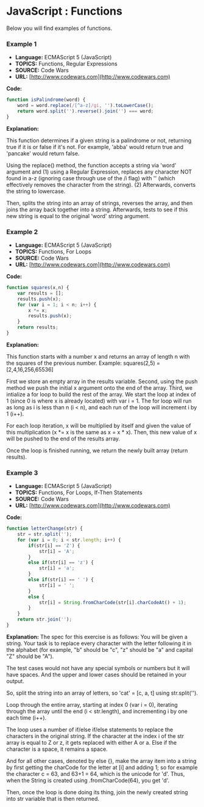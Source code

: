 # JavaScript : Functions
Below you will find examples of functions.

### Example 1
* **Language:** ECMAScript 5 (JavaScript)
* **TOPICS:** Functions, Regular Expressions
* **SOURCE:** Code Wars
* **URL:** [http://www.codewars.com](http://www.codewars.com)

**Code:**
```javascript
function isPalindrome(word) {
    word = word.replace(/[^a-z]/gi, '').toLowerCase();
    return word.split('').reverse().join('') === word;
}
```
**Explanation:**

This function determines if a given string is a palindrome or not, returning true if it is or false if it's not. For example, 'abba' would return true and 'pancake' would return false. 

Using the replace() method, the function accepts a string via 'word' argument and (1) using a Regular Expression, replaces any character NOT found in a-z (ignoring case through use of the /i flag) with '' (which effectively removes the character from the string). (2) Afterwards, converts the string to lowercase.

Then, splits the string into an array of strings, reverses the array, and then joins the array back together into a string. Afterwards, tests to see if this new string is equal to the original 'word' string argument.


### Example 2
* **Language:** ECMAScript 5 (JavaScript)
* **TOPICS:** Functions, For Loops
* **SOURCE:** Code Wars
* **URL:** [http://www.codewars.com](http://www.codewars.com)

**Code:**
```javascript
function squares(x,n) {
    var results = [];
    results.push(x);
    for (var i = 1; i < n; i++) {
        x *= x;
        results.push(x);
    }
    return results;
}
```
**Explanation:**

This function starts with a number x and returns an array of length n with the squares of the previous number. Example:
squares(2,5) = [2,4,16,256,65536]

First we store an empty array in the results variable. Second, using the push method we push the initial x argument onto the end of the array. Third, we intialize a for loop to build the rest of the array. We start the loop at index of 1 (since 0 is where x is already located) with var i = 1. The for loop will run as long as i is less than n (i < n), and each run of the loop will increment i by 1 (i++). 

For each loop iteration, x will be multiplied by itself and given the value of this multiplication (x *= x is the same as x = x * x). Then, this new value of x will be pushed to the end of the results array. 

Once the loop is finished running, we return the newly built array (return results).


### Example 3
* **Language:** ECMAScript 5 (JavaScript)
* **TOPICS:** Functions, For Loops, If-Then Statements
* **SOURCE:** Code Wars
* **URL:** [http://www.codewars.com](http://www.codewars.com)

**Code:**
```javascript
function letterChange(str) {
    str = str.split('');
    for (var i = 0; i < str.length; i++) {
        if(str[i] == 'Z') {
            str[i] = 'A';
        }
        else if(str[i] == 'z') {
            str[i] = 'a';
        }
        else if(str[i] == ' ') {
            str[i] = ' ';
        }
        else {
            str[i] = String.fromCharCode(str[i].charCodeAt() + 1);
        }
    }
    return str.join('');
}
```
**Explanation:**
The spec for this exercise is as follows: You will be given a string. Your task is to replace every character with the letter following it in the alphabet (for example, "b" should be "c", "z" should be "a" and capital "Z" should be "A").

The test cases would not have any special symbols or numbers but it will have spaces. And the upper and lower cases should be retained in your output.

So, split the string into an array of letters, so 'cat' = [c, a, t] using str.split(''). 

Loop through the entire array, starting at index 0 (var i = 0), iterating through the array until the end (i < str.length), and incrementing i by one each time (i++). 

The loop uses a number of if/else if/else statements to replace the characters in the original string. If the character at the index i of the str array is equal to Z or z, it gets replaced with either A or a. Else if the character is a space, it remains a space. 

And for all other cases, denoted by else {}, make the array item into a string by first getting the charCode for the letter at [i] and adding 1; so for example the character c = 63, and 63+1 = 64, which is the unicode for 'd'. Thus, when the String is created using .fromCharCode(64), you get 'd'.

Then, once the loop is done doing its thing, join the newly created string into str variable that is then returned.
